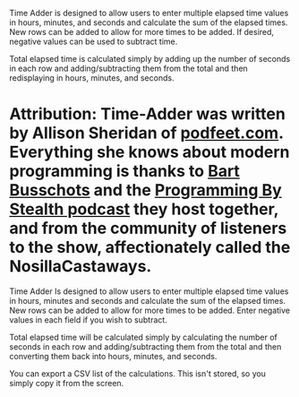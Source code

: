 Time Adder is designed to allow users to enter multiple elapsed time values in hours, minutes, and seconds and calculate the sum of the elapsed times.  New rows can be added to allow for more times to be added. If desired, negative values can be used to subtract time.

Total elapsed time is calculated simply by adding up the number of seconds in each row and adding/subtracting them from the total and then redisplaying in hours, minutes, and seconds.

Attribution: Time-Adder was written by Allison Sheridan of [podfeet.com](https://podfeet.com/). Everything she knows about modern programming is thanks to [Bart Busschots](https://github.com/bartificer) and the [Programming By Stealth podcast](https://pbs.bartificer.net) they host together, and from the community of listeners to the show, affectionately called the NosillaCastaways.
=======
Time Adder Is designed to allow users to enter multiple elapsed time values in hours, minutes and seconds and calculate the sum of the elapsed times.  New rows can be added to allow for more times to be added. Enter negative values in each field if you wish to subtract.

Total elapsed time will be calculated simply by calculating the number of seconds in each row and adding/subtracting them from the total and then converting them back into hours, minutes, and seconds.

You can export a CSV list of the calculations. This isn't stored, so you simply copy it from the screen.

